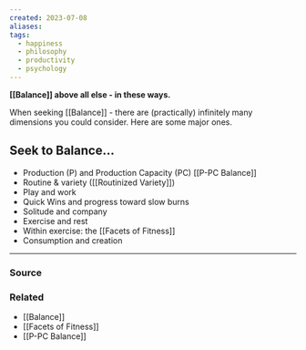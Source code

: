 ```yaml
---
created: 2023-07-08
aliases: 
tags:
  - happiness
  - philosophy
  - productivity
  - psychology
---
```

**[[Balance]] above all else - in these ways.**

When seeking [[Balance]] - there are (practically) infinitely many dimensions you could consider. Here are some major ones.

## Seek to Balance...

- Production (P) and Production Capacity (PC) [[P-PC Balance]]
- Routine & variety ([[Routinized Variety]])
- Play and work
- Quick Wins and progress toward slow burns
- Solitude and company
- Exercise and rest
- Within exercise: the [[Facets of Fitness]]
- Consumption and creation

****
### Source

### Related
- [[Balance]] 
- [[Facets of Fitness]] 
- [[P-PC Balance]]